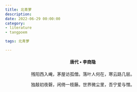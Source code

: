 ```yaml
---
title: 北青萝
description:
date: 2022-06-29 00:00:00
category:
- literature
- tangpoem

tags: 北青萝

---
```


<div id="poem-author">
唐代 • 李商隐
</div>
<div id="poem-body">
<p class="poem-paragraph">残阳西入崦，茅屋访孤僧。落叶人何在，寒云路几层。</p>
<p class="poem-paragraph">独敲初夜磬，闲倚一枝藤。世界微尘里，吾宁爱与憎。</p>

</div>

<style>

#poem-author {
    width: 100%;
    text-align: center;
    margin: 20px 0;
    font-weight: bold;
}
#poem-body {
    width: 100%;
    text-align: center;
}
.poem-paragraph {
    font-family: "仿宋"
}

</style>